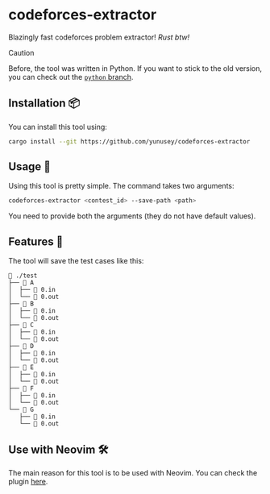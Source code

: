 # codeforces-extractor
Blazingly fast codeforces problem extractor! *Rust btw!*

> [!CAUTION]
> Before, the tool was written in Python. If you want to stick to the old version, you can check out the [`python` branch](https://github.com/yunusey/codeforces-extractor/tree/python).

## Installation 📦
You can install this tool using:
```bash
cargo install --git https://github.com/yunusey/codeforces-extractor
```

## Usage 📝
Using this tool is pretty simple. The command takes two arguments:
```bash
codeforces-extractor <contest_id> --save-path <path>
```
You need to provide both the arguments (they do not have default values).

## Features 🚀
The tool will save the test cases like this:
```
 ./test
├──  A
│  ├──  0.in
│  └──  0.out
├──  B
│  ├──  0.in
│  └──  0.out
├──  C
│  ├──  0.in
│  └──  0.out
├──  D
│  ├──  0.in
│  └──  0.out
├──  E
│  ├──  0.in
│  └──  0.out
├──  F
│  ├──  0.in
│  └──  0.out
└──  G
   ├──  0.in
   └──  0.out
```

## Use with Neovim 🛠️
The main reason for this tool is to be used with Neovim. You can check the plugin [here](https://github.com/yunusey/codeforces-nvim).
